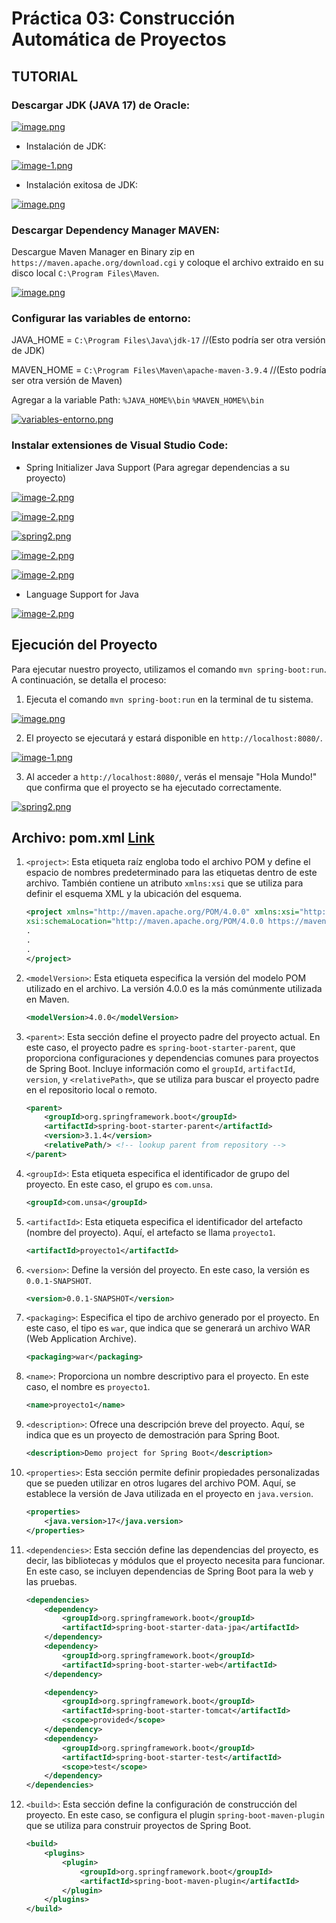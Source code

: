 # Práctica 03: Construcción Automática de Proyectos

## TUTORIAL

### Descargar JDK (JAVA 17) de Oracle:
[![image.png](https://i.postimg.cc/C5RvfkVc/image.png)](https://postimg.cc/PvkbgLJD)

* Instalación de JDK:

[![image-1.png](https://i.postimg.cc/SKKtpwv0/image-1.png)](https://postimg.cc/SnwG6t4V)

* Instalación exitosa de JDK:

[![image.png](https://i.postimg.cc/TPyq0GsP/image.png)](https://postimg.cc/nsJDc8p8)

### Descargar Dependency Manager MAVEN:
Descargue Maven Manager en Binary zip en `https://maven.apache.org/download.cgi` y coloque el archivo extraido en su disco local `C:\Program Files\Maven`.

[![image.png](https://i.postimg.cc/L5982tG0/image.png)](https://postimg.cc/34qTZv8g)

### Configurar las variables de entorno:
JAVA_HOME = `C:\Program Files\Java\jdk-17` //(Esto podría ser otra versión de JDK)

MAVEN_HOME = `C:\Program Files\Maven\apache-maven-3.9.4` //(Esto podría ser otra versión de Maven)

Agregar a la variable Path: `%JAVA_HOME%\bin` `%MAVEN_HOME%\bin`

[![variables-entorno.png](https://i.postimg.cc/NjXR2b2y/variables-entorno.png)](https://postimg.cc/DS2StrgF)

### Instalar extensiones de Visual Studio Code:
- Spring Initializer Java Support (Para agregar dependencias a su proyecto)

[![image-2.png](https://i.postimg.cc/RCkvgTbQ/image-2.png)](https://postimg.cc/t7z0TFbY)

[![image-2.png](https://i.postimg.cc/RZR9VxCX/image-2.png)](https://postimg.cc/cvrPXjnn)

[![spring2.png](https://i.postimg.cc/rscQp3wN/spring2.png)](https://postimg.cc/xJxKxsHX)

[![image-2.png](https://i.postimg.cc/fLQvHpmQ/image-2.png)](https://postimg.cc/VS4Mv7KK)

[![image-2.png](https://i.postimg.cc/9XpBpxfs/image-2.png)](https://postimg.cc/bdZbY9kR)

- Language Support for Java

[![image-2.png](https://i.postimg.cc/Bvpvy11Z/image-2.png)](https://postimg.cc/t11ynJ58)

## Ejecución del Proyecto

Para ejecutar nuestro proyecto, utilizamos el comando `mvn spring-boot:run`. A continuación, se detalla el proceso:

1. Ejecuta el comando `mvn spring-boot:run` en la terminal de tu sistema.

[![image.png](https://i.postimg.cc/NM2WX3Yh/image.png)](https://postimg.cc/5Y17dk6p)

2. El proyecto se ejecutará y estará disponible en `http://localhost:8080/`.

[![image-1.png](https://i.postimg.cc/qvjVHcQF/image-1.png)](https://postimg.cc/zybPngsw)

3. Al acceder a `http://localhost:8080/`, verás el mensaje "Hola Mundo!" que confirma que el proyecto se ha ejecutado correctamente.

[![spring2.png](https://i.postimg.cc/qq4Hdmf9/spring2.png)](https://postimg.cc/Pp3RWQ54)


## Archivo: pom.xml [Link](pom.xml)

1. `<project>`: Esta etiqueta raíz engloba todo el archivo POM y define el espacio de nombres predeterminado para las etiquetas dentro de este archivo. También contiene un atributo `xmlns:xsi` que se utiliza para definir el esquema XML y la ubicación del esquema.
	```xml
	<project xmlns="http://maven.apache.org/POM/4.0.0" xmlns:xsi="http://www.w3.org/2001/XMLSchema-instance"
	xsi:schemaLocation="http://maven.apache.org/POM/4.0.0 https://maven.apache.org/xsd/maven-4.0.0.xsd">
	.
	.
	.
	</project>
	```

2. `<modelVersion>`: Esta etiqueta especifica la versión del modelo POM utilizado en el archivo. La versión 4.0.0 es la más comúnmente utilizada en Maven.
	```xml
	<modelVersion>4.0.0</modelVersion>
	```

3. `<parent>`: Esta sección define el proyecto padre del proyecto actual. En este caso, el proyecto padre es `spring-boot-starter-parent`, que proporciona configuraciones y dependencias comunes para proyectos de Spring Boot. Incluye información como el `groupId`, `artifactId`, `version`, y `<relativePath>`, que se utiliza para buscar el proyecto padre en el repositorio local o remoto.
	```xml
	<parent>
		<groupId>org.springframework.boot</groupId>
		<artifactId>spring-boot-starter-parent</artifactId>
		<version>3.1.4</version>
		<relativePath/> <!-- lookup parent from repository -->
	</parent>
	```

4. `<groupId>`: Esta etiqueta especifica el identificador de grupo del proyecto. En este caso, el grupo es `com.unsa`.
	```xml
	<groupId>com.unsa</groupId>
	```

5. `<artifactId>`: Esta etiqueta especifica el identificador del artefacto (nombre del proyecto). Aquí, el artefacto se llama `proyecto1`.
	```xml
	<artifactId>proyecto1</artifactId>
	```

6. `<version>`: Define la versión del proyecto. En este caso, la versión es `0.0.1-SNAPSHOT`.
	```xml
	<version>0.0.1-SNAPSHOT</version>
	```

7. `<packaging>`: Especifica el tipo de archivo generado por el proyecto. En este caso, el tipo es `war`, que indica que se generará un archivo WAR (Web Application Archive).
	```xml
	<packaging>war</packaging>
	```

8. `<name>`: Proporciona un nombre descriptivo para el proyecto. En este caso, el nombre es `proyecto1`.
	```xml
	<name>proyecto1</name>
	```

9. `<description>`: Ofrece una descripción breve del proyecto. Aquí, se indica que es un proyecto de demostración para Spring Boot.
	```xml
	<description>Demo project for Spring Boot</description>
	```

10. `<properties>`: Esta sección permite definir propiedades personalizadas que se pueden utilizar en otros lugares del archivo POM. Aquí, se establece la versión de Java utilizada en el proyecto en `java.version`.
	```xml
	<properties>
		<java.version>17</java.version>
	</properties>
	```
11. `<dependencies>`: Esta sección define las dependencias del proyecto, es decir, las bibliotecas y módulos que el proyecto necesita para funcionar. En este caso, se incluyen dependencias de Spring Boot para la web y las pruebas.
	```xml
	<dependencies>
		<dependency>
			<groupId>org.springframework.boot</groupId>
			<artifactId>spring-boot-starter-data-jpa</artifactId>
		</dependency>
		<dependency>
			<groupId>org.springframework.boot</groupId>
			<artifactId>spring-boot-starter-web</artifactId>
		</dependency>

		<dependency>
			<groupId>org.springframework.boot</groupId>
			<artifactId>spring-boot-starter-tomcat</artifactId>
			<scope>provided</scope>
		</dependency>
		<dependency>
			<groupId>org.springframework.boot</groupId>
			<artifactId>spring-boot-starter-test</artifactId>
			<scope>test</scope>
		</dependency>
	</dependencies>
	```

12. `<build>`: Esta sección define la configuración de construcción del proyecto. En este caso, se configura el plugin `spring-boot-maven-plugin` que se utiliza para construir proyectos de Spring Boot.
	```xml
	<build>
		<plugins>
			<plugin>
				<groupId>org.springframework.boot</groupId>
				<artifactId>spring-boot-maven-plugin</artifactId>
			</plugin>
		</plugins>
	</build>
	```